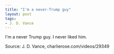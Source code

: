 ```yaml
---
title: "I'm a never-Trump guy"
layout: post
tags:
- J. D. Vance
---
```


I'm a never Trump guy. I never liked him.

Source: J. D. Vance, charlierose.com/videos/29349
